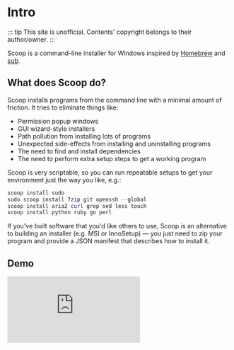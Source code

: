 # Intro

::: tip
This site is unofficial. Contents' copyright belongs to their author/owner.
:::

Scoop is a command-line installer for Windows inspired by [Homebrew](http://mxcl.github.io/homebrew/) and [sub](https://github.com/37signals/sub#readme).

## What does Scoop do?

Scoop installs programs from the command line with a minimal amount of friction. It tries to eliminate things like:

- Permission popup windows
- GUI wizard-style installers
- Path pollution from installing lots of programs
- Unexpected side-effects from installing and uninstalling programs
- The need to find and install dependencies
- The need to perform extra setup steps to get a working program

Scoop is very scriptable, so you can run repeatable setups to get your environment just the way you like, e.g.:

```powershell
scoop install sudo
sudo scoop install 7zip git openssh --global
scoop install aria2 curl grep sed less touch
scoop install python ruby go perl
```

If you've built software that you'd like others to use, Scoop is an alternative to building an installer (e.g. MSI or InnoSetup) — you just need to zip your program and provide a JSON manifest that describes how to install it.

## Demo

<iframe src="https://www.youtube.com/embed/a85QLUJ0Wbs?rel=0" frameborder="0" allowfullscreen></iframe>
